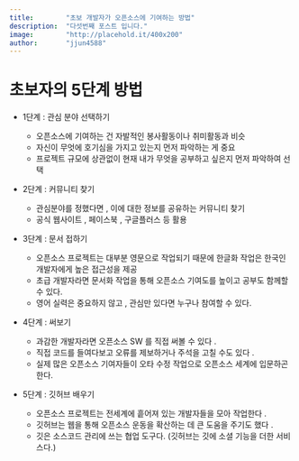 ```yaml
---
title:        "초보 개발자가 오픈소스에 기여하는 방법"
description:  "다섯번째 포스트 입니다."
image:        "http://placehold.it/400x200"
author:       "jjun4588"
---
```


초보자의 5단계 방법
============

- 1단계 : 관심 분야 선택하기
	- 오픈소스에 기여하는 건 자발적인 봉사활동이나 취미활동과 비슷
	- 자신이 무엇에 호기심을 가지고 있는지 먼저 파악하는 게 중요
	- 프로젝트 규모에 상관없이 현재 내가 무엇을 공부하고 싶은지 먼저 파악하여 선택

- 2단계 : 커뮤니티 찾기
	- 관심분야를 정했다면 , 이에 대한 정보를 공유하는 커뮤니티 찾기
	- 공식 웹사이트 , 페이스북 , 구글플러스 등 활용

- 3단계 : 문서 접하기
	- 오픈소스 프로젝트는 대부분 영문으로 작업되기 때문에 한글화 작업은 한국인 개발자에게 높은 접근성을 제공
	- 초급 개발자라면 문서화 작업을 통해 오픈소스 기여도를 높이고 공부도 함께할 수 있다.
	- 영어 실력은 중요하지 않고 , 관심만 있다면 누구나 참여할 수 있다.

- 4단계 : 써보기
	- 과감한 개발자라면 오픈소스 SW 를 직접 써볼 수 있다 .
	- 직접 코드를 들여다보고 오류를 제보하거나 주석을 고칠 수도 있다 .
	- 실제 많은 오픈소스 기여자들이 오타 수정 작업으로 오픈소스 세계에 입문하곤 한다.

- 5단계 : 깃허브 배우기
	- 오픈소스 프로젝트는 전세계에 흩어져 있는 개발자들을 모아 작업한다 . 
	- 깃허브는 웹을 통해 오픈소스 운동을 확산하는 데 큰 도움을 주기도 했다 .
	- 깃은 소스코드 관리에 쓰는 협업 도구다. (깃허브는 깃에 소셜 기능을 더한 서비스다.)
